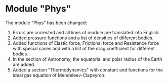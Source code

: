 # Module "Phys"
The module "Phys" has been changed:
1. Errors are corrected and all lines of module are translated into English. 
2. Added pressure functions and a list of densities of different bodies. 
3. Added functions of Elastic force, Frictional force and Resistance force with special cases and with a list of the drag coefficient for different bodies. 
4. In the section of Astronomy, the equatorial and polar radius of the Earth are added. 
5. Added a section "Thermodynamics" with constant and functions for the ideal gas equation of Mendeleev-Clapeyron.